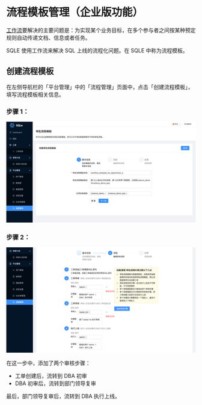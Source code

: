 # 流程模板管理（企业版功能）

[工作流](https://en.wikipedia.org/wiki/Workflow)要解决的主要问题是：为实现某个业务目标，在多个参与者之间按某种预定规则自动传递文档、信息或者任务。

SQLE 使用工作流来解决 SQL 上线的流程化问题。在 SQLE 中称为流程模板。

## 创建流程模板

在左侧导航栏的「平台管理」中的「流程管理」页面中，点击「创建流程模板」，填写流程模板相关信息。

### 步骤 1：
![create workflow template step1](./pictures/create_workflow_template_step1.png)

### 步骤 2：
![create workflow template step2](./pictures/create_workflow_template_step2.png)

在这一步中，添加了两个审核步骤：
* 工单创建后，流转到 DBA 初审
* DBA 初审后，流转到部门领导复审

最后，部门领导复审后，流转到 DBA 执行上线。
